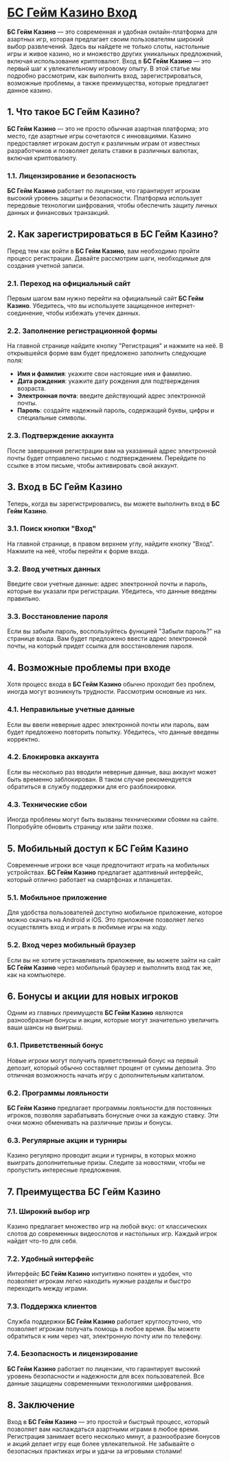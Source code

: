 # [БС Гейм Казино Вход](https://partnerbcgame.com/d9b112f90)

**БС Гейм Казино** — это современная и удобная онлайн-платформа для азартных игр, которая предлагает своим пользователям широкий выбор развлечений. Здесь вы найдете не только слоты, настольные игры и живое казино, но и множество других уникальных предложений, включая использование криптовалют. Вход в **БС Гейм Казино** — это первый шаг к увлекательному игровому опыту. В этой статье мы подробно рассмотрим, как выполнить вход, зарегистрироваться, возможные проблемы, а также преимущества, которые предлагает данное казино.

## 1. Что такое БС Гейм Казино?

**БС Гейм Казино** — это не просто обычная азартная платформа; это место, где азартные игры сочетаются с инновациями. Казино предоставляет игрокам доступ к различным играм от известных разработчиков и позволяет делать ставки в различных валютах, включая криптовалюту.

### 1.1. Лицензирование и безопасность

**БС Гейм Казино** работает по лицензии, что гарантирует игрокам высокий уровень защиты и безопасности. Платформа использует передовые технологии шифрования, чтобы обеспечить защиту личных данных и финансовых транзакций.

## 2. Как зарегистрироваться в БС Гейм Казино?

Перед тем как войти в **БС Гейм Казино**, вам необходимо пройти процесс регистрации. Давайте рассмотрим шаги, необходимые для создания учетной записи.

### 2.1. Переход на официальный сайт

Первым шагом вам нужно перейти на официальный сайт **БС Гейм Казино**. Убедитесь, что вы используете защищенное интернет-соединение, чтобы избежать утечек данных.

### 2.2. Заполнение регистрационной формы

На главной странице найдите кнопку "Регистрация" и нажмите на неё. В открывшейся форме вам будет предложено заполнить следующие поля:

* **Имя и фамилия**: укажите свои настоящие имя и фамилию.
* **Дата рождения**: укажите дату рождения для подтверждения возраста.
* **Электронная почта**: введите действующий адрес электронной почты.
* **Пароль**: создайте надежный пароль, содержащий буквы, цифры и специальные символы.

### 2.3. Подтверждение аккаунта

После завершения регистрации вам на указанный адрес электронной почты будет отправлено письмо с подтверждением. Перейдите по ссылке в этом письме, чтобы активировать свой аккаунт.

## 3. Вход в БС Гейм Казино

Теперь, когда вы зарегистрировались, вы можете выполнить вход в **БС Гейм Казино**.

### 3.1. Поиск кнопки "Вход"

На главной странице, в правом верхнем углу, найдите кнопку "Вход". Нажмите на неё, чтобы перейти к форме входа.

### 3.2. Ввод учетных данных

Введите свои учетные данные: адрес электронной почты и пароль, которые вы указали при регистрации. Убедитесь, что данные введены правильно.

### 3.3. Восстановление пароля

Если вы забыли пароль, воспользуйтесь функцией "Забыли пароль?" на странице входа. Вам будет предложено ввести адрес электронной почты, на который придет ссылка для восстановления пароля.

## 4. Возможные проблемы при входе

Хотя процесс входа в **БС Гейм Казино** обычно проходит без проблем, иногда могут возникнуть трудности. Рассмотрим основные из них.

### 4.1. Неправильные учетные данные

Если вы ввели неверные адрес электронной почты или пароль, вам будет предложено повторить попытку. Убедитесь, что данные введены корректно.

### 4.2. Блокировка аккаунта

Если вы несколько раз вводили неверные данные, ваш аккаунт может быть временно заблокирован. В таком случае рекомендуется обратиться в службу поддержки для его разблокировки.

### 4.3. Технические сбои

Иногда проблемы могут быть вызваны техническими сбоями на сайте. Попробуйте обновить страницу или зайти позже.

## 5. Мобильный доступ к БС Гейм Казино

Современные игроки все чаще предпочитают играть на мобильных устройствах. **БС Гейм Казино** предлагает адаптивный интерфейс, который отлично работает на смартфонах и планшетах.

### 5.1. Мобильное приложение

Для удобства пользователей доступно мобильное приложение, которое можно скачать на Android и iOS. Это приложение позволяет легко осуществлять вход и играть в любимые игры на ходу.

### 5.2. Вход через мобильный браузер

Если вы не хотите устанавливать приложение, вы можете зайти на сайт **БС Гейм Казино** через мобильный браузер и выполнить вход так же, как на компьютере.

## 6. Бонусы и акции для новых игроков

Одним из главных преимуществ **БС Гейм Казино** являются разнообразные бонусы и акции, которые могут значительно увеличить ваши шансы на выигрыш.

### 6.1. Приветственный бонус

Новые игроки могут получить приветственный бонус на первый депозит, который обычно составляет процент от суммы депозита. Это отличная возможность начать игру с дополнительным капиталом.

### 6.2. Программы лояльности

**БС Гейм Казино** предлагает программы лояльности для постоянных игроков, позволяя зарабатывать бонусные очки за каждую ставку. Эти очки можно обменивать на различные призы и бонусы.

### 6.3. Регулярные акции и турниры

Казино регулярно проводит акции и турниры, в которых можно выиграть дополнительные призы. Следите за новостями, чтобы не пропустить интересные предложения.

## 7. Преимущества БС Гейм Казино

### 7.1. Широкий выбор игр

Казино предлагает множество игр на любой вкус: от классических слотов до современных видеослотов и настольных игр. Каждый игрок найдет что-то для себя.

### 7.2. Удобный интерфейс

Интерфейс **БС Гейм Казино** интуитивно понятен и удобен, что позволяет игрокам легко находить нужные разделы и быстро переходить между играми.

### 7.3. Поддержка клиентов

Служба поддержки **БС Гейм Казино** работает круглосуточно, что позволяет игрокам получать помощь в любое время. Вы можете обратиться к ним через чат, электронную почту или по телефону.

### 7.4. Безопасность и лицензирование

**БС Гейм Казино** работает по лицензии, что гарантирует высокий уровень безопасности и надежности для всех пользователей. Все данные защищены современными технологиями шифрования.

## 8. Заключение

Вход в **БС Гейм Казино** — это простой и быстрый процесс, который позволяет вам наслаждаться азартными играми в любое время. Регистрация занимает всего несколько минут, а разнообразие бонусов и акций делает игру еще более увлекательной. Не забывайте о безопасных практиках игры и удачи за игровыми столами!
